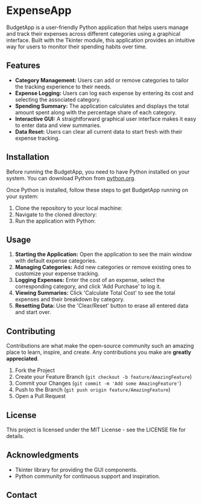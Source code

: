 # ExpenseApp

BudgetApp is a user-friendly Python application that helps users manage and track their expenses across different categories using a graphical interface. Built with the Tkinter module, this application provides an intuitive way for users to monitor their spending habits over time.

## Features

- **Category Management:** Users can add or remove categories to tailor the tracking experience to their needs.
- **Expense Logging:** Users can log each expense by entering its cost and selecting the associated category.
- **Spending Summary:** The application calculates and displays the total amount spent along with the percentage share of each category.
- **Interactive GUI:** A straightforward graphical user interface makes it easy to enter data and view summaries.
- **Data Reset:** Users can clear all current data to start fresh with their expense tracking.

## Installation

Before running the BudgetApp, you need to have Python installed on your system. You can download Python from [python.org](https://www.python.org/downloads/).

Once Python is installed, follow these steps to get BudgetApp running on your system:

1. Clone the repository to your local machine:
2. Navigate to the cloned directory:
3. Run the application with Python:

## Usage

1. **Starting the Application:** Open the application to see the main window with default expense categories.
2. **Managing Categories:** Add new categories or remove existing ones to customize your expense tracking.
3. **Logging Expenses:** Enter the cost of an expense, select the corresponding category, and click 'Add Purchase' to log it.
4. **Viewing Summaries:** Click 'Calculate Total Cost' to see the total expenses and their breakdown by category.
5. **Resetting Data:** Use the 'Clear/Reset' button to erase all entered data and start over.

## Contributing

Contributions are what make the open-source community such an amazing place to learn, inspire, and create. Any contributions you make are **greatly appreciated**.

1. Fork the Project
2. Create your Feature Branch (`git checkout -b feature/AmazingFeature`)
3. Commit your Changes (`git commit -m 'Add some AmazingFeature'`)
4. Push to the Branch (`git push origin feature/AmazingFeature`)
5. Open a Pull Request

## License

This project is licensed under the MIT License - see the LICENSE file for details.

## Acknowledgments

- Tkinter library for providing the GUI components.
- Python community for continuous support and inspiration.

## Contact




